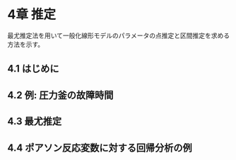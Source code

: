 # 4章 推定

最尤推定法を用いて一般化線形モデルのパラメータの点推定と区間推定を求める方法を示す。

## 4.1 はじめに

## 4.2 例: 圧力釜の故障時間

## 4.3 最尤推定

## 4.4 ポアソン反応変数に対する回帰分析の例
